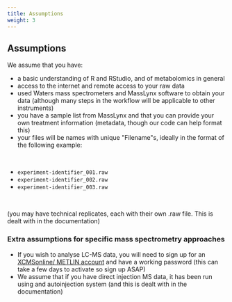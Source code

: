 ```yaml
---
title: Assumptions
weight: 3
---
```


## Assumptions

We assume that you have:
* a basic understanding of R and RStudio, and of metabolomics in general
* access to the internet and remote access to your raw data
* used Waters mass spectrometers and MassLynx software to obtain your data (although many steps in the workflow will be applicable to other instruments)
* you have a sample list from MassLynx and that you can provide your own treatment information (metadata, though our code can help format this)
* your files will be names with unique "Filename"s, ideally in the format of the following example:

<br>

- `experiment-identifier_001.raw`
- `experiment-identifier_002.raw`
- `experiment-identifier_003.raw`

<br>

(you may have technical replicates, each with their own .raw file. This is dealt with in the documentation)

### Extra assumptions for specific mass spectrometry approaches

* If you wish to analyse LC-MS data, you will need to sign up for an [XCMSonline/ METLIN account](https://xcmsonline.scripps.edu/register.php) and have a working password (this can take a few days to activate so sign up ASAP)
* We assume that if you have direct injection MS data, it has been run using and autoinjection system (and this is dealt with in the documentation)

